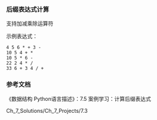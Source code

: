 ### 后缀表达式计算

支持加减乘除运算符

示例表达式：

```
4 5 6 * + 3 -
10 5 4 + *
10 5 * 6 -
22 2 4 * /
33 6 + 3 4 / +
```

### 参考文档

《数据结构 Python语言描述》：7.5 案例学习：计算后缀表达式

Ch_7_Solutions/Ch_7_Projects/7.3
